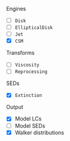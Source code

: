 Engines
- [ ] `Disk`
- [ ] `EllipticalDisk`
- [ ] `Jet`
- [x] `CSM`

Transforms
- [ ] `Viscosity`
- [ ] `Reprocessing`

SEDs
- [x] `Extinction`

Output
- [x] Model LCs
- [ ] Model SEDs
- [x] Walker distributions
